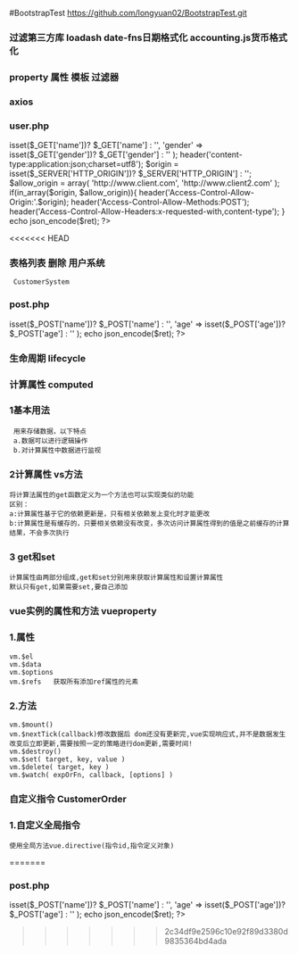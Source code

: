 #BootstrapTest
https://github.com/longyuan02/BootstrapTest.git
### 过滤第三方库 loadash date-fns日期格式化 accounting.js货币格式化
### property 属性 模板 过滤器
### axios

### user.php
 <?php
$ret = array(
    'name' => isset($_GET['name'])? $_GET['name'] : '',
    'gender' => isset($_GET['gender'])? $_GET['gender'] : ''
);
 
header('content-type:application:json;charset=utf8');
 
$origin = isset($_SERVER['HTTP_ORIGIN'])? $_SERVER['HTTP_ORIGIN'] : '';
 
$allow_origin = array(
    'http://www.client.com',
    'http://www.client2.com'
);
 
if(in_array($origin, $allow_origin)){
    header('Access-Control-Allow-Origin:'.$origin);
    header('Access-Control-Allow-Methods:POST');
    header('Access-Control-Allow-Headers:x-requested-with,content-type');
}
 
echo json_encode($ret);
?>
<<<<<<< HEAD
### 表格列表 删除 用户系统   
     CustomerSystem

### post.php
<?php
    	$ret = array(
       'name' => isset($_POST['name'])? $_POST['name'] : '',
       'age' => isset($_POST['age'])? $_POST['age'] : ''
);
	echo json_encode($ret);
?>

### 生命周期 lifecycle


### 计算属性  computed
### 1基本用法
     用来存储数据，以下特点
     a.数据可以进行逻辑操作
     b.对计算属性中数据进行监视
### 2计算属性 vs方法
    将计算法属性的get函数定义为一个方法也可以实现类似的功能
    区别：
    a:计算属性基于它的依赖更新是，只有相关依赖发上变化时才能更改
    b:计算属性是有缓存的，只要相关依赖没有改变，多次访问计算属性得到的值是之前缓存的计算结果，不会多次执行

### 3    get和set
    计算属性由两部分组成,get和set分别用来获取计算属性和设置计算属性
    默认只有get,如果需要set,要自己添加


### vue实例的属性和方法 vueproperty
### 1.属性
    vm.$el
    vm.$data  
    vm.$options
    vm.$refs   获取所有添加ref属性的元素
### 2.方法
    vm.$mount()
    vm.$nextTick(callback)修改数据后 dom还没有更新完,vue实现响应式,并不是数据发生改变后立即更新,需要按照一定的策略进行dom更新,需要时间!
    vm.$destroy()
    vm.$set( target, key, value )
    vm.$delete( target, key )
    vm.$watch( expOrFn, callback, [options] )

###  自定义指令 CustomerOrder
###  1.自定义全局指令
    使用全局方法vue.directive(指令id,指令定义对象)
=======

### post.php
<?php
	$ret = array(
    'name' => isset($_POST['name'])? $_POST['name'] : '',
    'age' => isset($_POST['age'])? $_POST['age'] : ''
);
	echo json_encode($ret);
?>
>>>>>>> 2c34df9e2596c10e92f89d3380d9835364bd4ada

